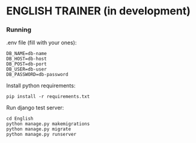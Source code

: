 # ENGLISH TRAINER (in development)

### Running

.env file (fill with your ones):
```text
DB_NAME=db-name
DB_HOST=db-host
DB_POST=db-port
DB_USER=db-user
DB_PASSWORD=db-password
```

Install python requirements:

```commandline
pip install -r requirements.txt
```

Run django test server:

```commandline
cd English
python manage.py makemigrations
python manage.py migrate
python manage.py runserver
```


